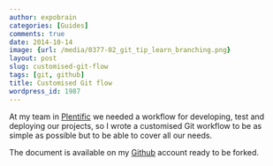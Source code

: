 ```yaml
---
author: expobrain
categories: [Guides]
comments: true
date: 2014-10-14
image: {url: /media/0377-02_git_tip_learn_branching.png}
layout: post
slug: customised-git-flow
tags: [git, github]
title: Customised Git flow
wordpress_id: 1987
---
```


At my team in [Plentific](https://plentific.com) we needed a workflow for developing, test and deploying our projects, so I wrote a customised Git workflow to be as simple as possible but to be able to cover all our needs.

<!-- more -->

The document is available on my [Github](https://github.com/expobrain/git-flow) account ready to be forked.
